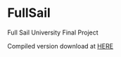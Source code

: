# FullSail
Full Sail University Final Project

Compiled version download at [HERE](http://gameproject.fullsail.com/gpgames/index.php/2016/06/full-sail/)
